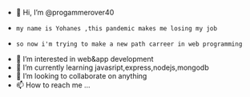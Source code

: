 - 👋 Hi, I’m @progammerover40 
-     my name is Yohanes ,this pandemic makes me losing my job
-     so now i'm trying to make a new path carreer in web programming
- 👀 I’m interested in web&app development
- 🌱 I’m currently learning javasript,express,nodejs,mongodb
- 💞️ I’m looking to collaborate on anything 
- 📫 How to reach me ...

<!---
progammerover40/progammerover40 is a ✨ special ✨ repository because its `README.md` (this file) appears on your GitHub profile.
You can click the Preview link to take a look at your changes.
--->
